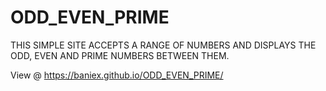 # ODD_EVEN_PRIME
THIS SIMPLE SITE ACCEPTS A RANGE OF NUMBERS AND DISPLAYS THE ODD, EVEN AND PRIME NUMBERS BETWEEN THEM.

View @ https://baniex.github.io/ODD_EVEN_PRIME/
